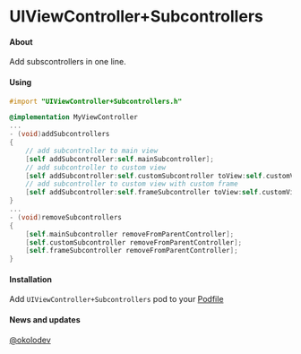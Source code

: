 UIViewController+Subcontrollers
============

#### About
Add subscontrollers in one line.


#### Using
```objective-c
#import "UIViewController+Subcontrollers.h"

@implementation MyViewController
...
- (void)addSubcontrollers
{
    // add subcontroller to main view
    [self addSubcontroller:self.mainSubcontroller];
    // add subcontroller to custom view
    [self addSubcontroller:self.customSubcontroller toView:self.customView];
    // add subcontroller to custom view with custom frame
    [self addSubcontroller:self.frameSubcontroller toView:self.customView frame:CGRectMake(0.f, 0.f, 100.f, 100.f)];
}
...
- (void)removeSubcontrollers
{
    [self.mainSubcontroller removeFromParentController];
    [self.customSubcontroller removeFromParentController];
    [self.frameSubcontroller removeFromParentController];
}
```


#### Installation
Add `UIViewController+Subcontrollers` pod to your [Podfile](http://cocoapods.org/)


#### News and updates
[@okolodev](https://twitter.com/okolodev)
